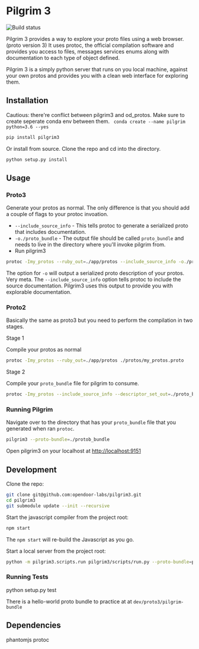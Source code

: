 # Pilgrim 3

![Build status](https://api.travis-ci.org/opendoor-labs/pilgrim3.svg?branch=master)

Pilgrim 3 provides a way to explore your proto files using a web browser. (proto version 3)
It uses protoc, the official compilation software and provides you access to files, messages services enums along with documentation to each type of object defined.

Pilgrim 3 is a simply python server that runs on you local machine, against your own protos and provides you with a clean web interface for exploring them. 

## Installation

Cautious: there're conflict between pilgrim3 and od_protos. Make sure to create seperate conda env between them. 
``` conda create --name pilgrim python=3.6 --yes```


```sh
pip install pilgrim3
```

Or install from source. Clone the repo and cd into the directory.

```sh
python setup.py install
```

## Usage

### Proto3

Generate your protos as normal. The only difference is that you should add a couple of flags to your protoc invoation.

* `--include_source_info` - This tells protoc to generate a serialized proto that includes documentation.
* `-o./proto_bundle` - The output file should be called `proto_bundle` and needs to live in the directory where you'll invoke pilgrim from.
* Run pilgrim3

```sh
protoc -Imy_protos --ruby_out=./app/protos --include_source_info -o./proto_bundle ./protos/my_protos.proto
```

The option for `-o` will output a serialized proto description of your protos. Very meta. The `--include_source_info` option tells protoc to include the source documentation. Pilgrim3 uses this output to provide you with explorable documentation.

### Proto2

Basically the same as proto3 but you need to perform the compilation in two stages. 

Stage 1

Compile your protos as normal

```sh
protoc -Imy_protos --ruby_out=./app/protos ./protos/my_protos.proto
```

Stage 2

Compile your `proto_bundle` file for pilgrim to consume.

```sh
protoc -Imy_protos --include_source_info --descriptor_set_out=./proto_bundle ./protos/my_protos.proto
```

### Running Pilgrim

Navigate over to the directory that has your `proto_bundle` file that you generated when ran `protoc`.

```sh
pilgrim3 --proto-bundle=./protob_bundle
```

Open pilgrim3 on your localhost at [http://localhost:9151](http://localhost:9151)

## Development

Clone the repo:

```sh
git clone git@github.com:opendoor-labs/pilgrim3.git
cd pilgrim3
git submodule update --init --recursive
```

Start the javascript compiler from the project root:

```sh
npm start
```

The `npm start` will re-build the Javascript as you go.

Start a local server from the project root:
```sh
python -m pilgrim3.scripts.run pilgrim3/scripts/run.py --proto-bundle=path-to-proto-bundle

```

### Running Tests

python setup.py test

There is a hello-world proto bundle to practice at at `dev/proto3/pilgrim-bundle`

## Dependencies

phantomjs
protoc
